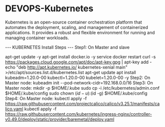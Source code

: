 # DEVOPS-Kubernetes

Kubernetes is an open-source container orchestration platform that automates the deployment, scaling, and management of containerized applications. It provides a robust and flexible environment for running and managing container workloads.

--- KUBERNETES Install Steps ---
Step1:
On Master and slave

apt-get update -y
apt-get install docker.io -y
service docker restart
curl -s https://packages.cloud.google.com/apt/doc/apt-key.gpg | apt-key add -
echo "deb http://apt.kubernetes.io/ kubernetes-xenial main" >/etc/apt/sources.list.d/kubernetes.list
apt-get update
apt install kubeadm=1.20.0-00 kubectl=1.20.0-00 kubelet=1.20.0-00 -y
Step2:
On Master node:
kubeadm init --pod-network-cidr=192.168.0.0/16
Step3:
On Master node:
mkdir -p $HOME/.kube
sudo cp -i /etc/kubernetes/admin.conf $HOME/.kube/config
sudo chown $(id -u):$(id -g) $HOME/.kube/config
Step4:
On Master node:
kubectl apply -f https://raw.githubusercontent.com/projectcalico/calico/v3.25.1/manifests/calico.yaml
kubectl apply -f https://raw.githubusercontent.com/kubernetes/ingress-nginx/controller-v0.49.0/deploy/static/provider/baremetal/deploy.yaml
